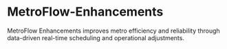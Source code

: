 # MetroFlow-Enhancements
MetroFlow Enhancements improves metro efficiency and reliability through data-driven real-time scheduling and operational adjustments.
